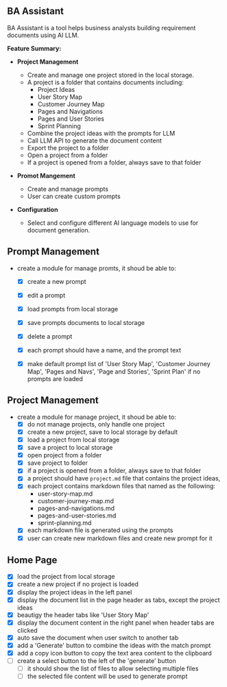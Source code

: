 ## BA Assistant

BA Assistant is a tool helps business analysts building requirement documents using AI LLM.

**Feature Summary:**

- **Project Management**
  - Create and manage one project stored in the local storage.
  - A project is a folder that contains documents including:
    - Project Ideas
    - User Story Map
    - Customer Journey Map
    - Pages and Navigations
    - Pages and User Stories
    - Sprint Planning
  - Combine the project ideas with the prompts for LLM
  - Call LLM API to generate the document content
  - Export the project to a folder
  - Open a project from a folder
  - If a project is opened from a folder, always save to that folder

- **Promot Mangement**

  - Create and manage prompts 
  - User can create custom prompts

- **Configuration**
  - Select and configure different AI language models to use for document generation.


## Prompt Management

- create a module for manage promts, it shoud be able to:

  - [X] create a new prompt
  - [X] edit a prompt
  - [X] load prompts from local storage
  - [X] save prompts documents to local storage
  - [X] delete a prompt
  - [X] each prompt should have a name, and the prompt text
  - [X] make default prompt list of 'User Story Map', 'Customer Journey Map', 'Pages and Navs', 'Page and Stories', 'Sprint Plan' if no prompts are loaded


## Project Management

- create a module for manage project, it shoud be able to:
  - [x] do not manage projects, only handle one project
  - [x] create a new project, save to local storage by default
  - [x] load a project from local storage
  - [x] save a project to local storage
  - [x] open project from a folder
  - [x] save project to folder
  - [x] if a project is opened from a folder, always save to that folder
  - [x] a project should have `project.md` file that contains the project ideas, 
  - [x] each project contains markdown files that named as the following:
      - user-story-map.md
      - customer-journey-map.md
      - pages-and-navigations.md
      - pages-and-user-stories.md
      - sprint-planning.md
  - [x] each markdown file is generated using the prompts
  - [x] user can create new markdown files and create new prompt for it

## Home Page

- [x] load the project from local storage
- [x] create a new project if no project is loaded
- [x] display the project ideas in the left panel
- [x] display the document list in the page header as tabs, except the project ideas
- [x] beautigy the header tabs like 'User Story Map'
- [x] display the document content in the right panel when header tabs are clicked
- [x] auto save the document when user switch to another tab
- [x] add a 'Generate' button to combine the ideas with the match prompt
- [X] add a copy icon button to copy the text area content to the clipboard
- [ ] create a select button to the left of the 'generate' button
  - [ ] it should show the list of files to allow selecting multiple files 
  - [ ] the selected file content will be used to generate prompt
